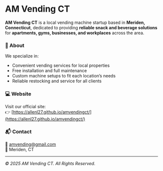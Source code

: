 # AM Vending CT

**AM Vending CT** is a local vending machine startup based in **Meriden, Connecticut**, dedicated to providing **reliable snack and beverage solutions** for **apartments, gyms, businesses, and workplaces** across the area.

### 🌟 About
We specialize in:
- Convenient vending services for local properties  
- Free installation and full maintenance  
- Custom machine setups to fit each location’s needs  
- Reliable restocking and service for all clients  

### 💻 Website
Visit our official site:  
👉 [https://allenl27.github.io/amvendingct/](https://allenl27.github.io/amvendingct/)

### 📬 Contact
📧 amvending@gmail.com  
📍 Meriden, CT  

---

_© 2025 AM Vending CT. All Rights Reserved._
